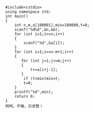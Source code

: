 
    #include<cstdio>
    using namespace std;
    int main()
    {
        int n,m,a[100001],min=100000,t=0;
        scanf("%d%d",&n,&m);
        for (int i=1;i<=n;i++)
        {
            scanf("%d",&a[i]);
        }
        for (int i=1;i<=n-m+1;i++)
        {
           for (int j=1;j<=m;j++)
           {
               t+=a[i+j-1];
           }
            if (t<min)min=t;
            t=0;
        }
        printf("%d",min);
        return 0;
    }
    呵呵，不难，只求赞！
    

